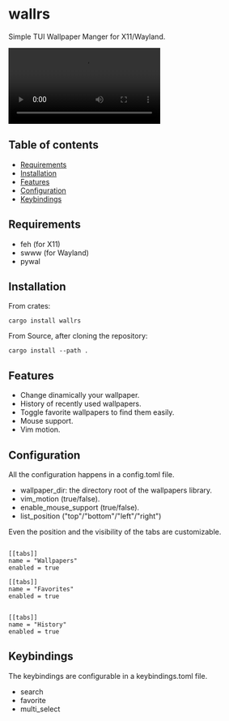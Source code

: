 # wallrs
Simple TUI Wallpaper Manger for X11/Wayland.

![wallrs Demo](assets/demo.mp4)

## Table of contents
* [Requirements](#requirements)
* [Installation](#installation)
* [Features](#features)
* [Configuration](#configuration)
* [Keybindings](#keybindings)

## Requirements

- feh (for X11)
- swww (for Wayland)
- pywal

## Installation

From crates: 
```
cargo install wallrs
```

From Source, after cloning the repository:
```
cargo install --path .
```

## Features

- Change dinamically your wallpaper.
- History of recently used wallpapers.
- Toggle favorite wallpapers to find them easily.
- Mouse support.
- Vim motion.

## Configuration

All the configuration happens in a config.toml file.

- wallpaper_dir: the directory root of the wallpapers library.
- vim_motion (true/false).
- enable_mouse_support (true/false).
- list_position ("top"/"bottom"/"left"/"right")

Even the position and the visibility of the tabs are customizable. 

```

[[tabs]]
name = "Wallpapers"
enabled = true

[[tabs]]
name = "Favorites"
enabled = true


[[tabs]]
name = "History"
enabled = true

```

## Keybindings

The keybindings are configurable in a keybindings.toml file.

- search
- favorite 
- multi_select
